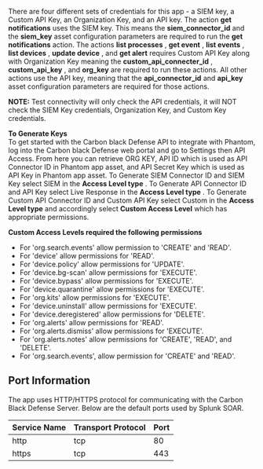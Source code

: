 There are four different sets of credentials for this app - a SIEM key, a Custom API Key, an
Organization Key, and an API key. The action **get notifications** uses the SIEM key. This means the
**siem_connector_id** and the **siem_key** asset configuration parameters are required to run the
**get notifications** action. The actions **list processes** , **get event** , **list events** ,
**list devices** , **update device** , and **get alert** requires Custom API Key along with
Organization Key meaning the **custom_api_connecter_id** , **custom_api_key** , and **org_key** are
required to run these actions. All other actions use the API key, meaning that the
**api_connector_id** and **api_key** asset configuration parameters are required for those
actions.

**NOTE:** Test connectivity will only check the API credentials, it will NOT check the SIEM Key
credentials, Organization Key, and Custom Key credentials.

**To Generate Keys**\
To get started with the Carbon black Defense API to integrate with Phantom, log into the Carbon
black Defense web portal and go to Settings then API Access. From here you can retrieve ORG KEY, API
ID which is used as API Connector ID in Phantom app asset, and API Secret Key which is used as API
Key in Phantom app asset. To Generate SIEM Connector ID and SIEM Key select SIEM in the **Access
Level type** . To Generate API Connector ID and API Key select Live Response in the **Access Level
type** . To Generate Custom API Connector ID and Custom API Key select Custom in the **Access Level
type** and accordingly select **Custom Access Level** which has appropriate permissions.

**Custom Access Levels required the following permissions**

- For 'org.search.events' allow permission to 'CREATE' and 'READ'.
- For 'device' allow permissions for 'READ'.
- For 'device.policy' allow permissions for 'UPDATE'.
- For 'device.bg-scan' allow permissions for 'EXECUTE'.
- For 'device.bypass' allow permissions for 'EXECUTE'.
- For 'device.quarantine' allow permissions for 'EXECUTE'.
- For 'org.kits' allow permissions for 'EXECUTE'.
- For 'device.uninstall' allow permissions for 'EXECUTE'.
- For 'device.deregistered' allow permissions for 'DELETE'.
- For 'org.alerts' allow permissions for 'READ'.
- For 'org.alerts.dismiss' allow permissions for 'EXECUTE'.
- For 'org.alerts.notes' allow permissions for 'CREATE', 'READ', and 'DELETE'.
- For 'org.search.events', allow permission for 'CREATE' and 'READ'.

## Port Information

The app uses HTTP/HTTPS protocol for communicating with the Carbon Black Defense Server. Below are
the default ports used by Splunk SOAR.

| Service Name | Transport Protocol | Port |
|--------------|--------------------|------|
| http | tcp | 80 |
| https | tcp | 443 |
